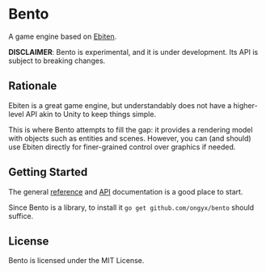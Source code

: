 # Bento

A game engine based on [Ebiten].

**DISCLAIMER**: Bento is experimental, and it is under development. Its API is subject to breaking changes.

## Rationale

Ebiten is a great game engine, but understandably does not have a higher-level API akin to Unity to keep things simple.

This is where Bento attempts to fill the gap: it provides a rendering model with objects such as entities and scenes.
However, you can (and should) use Ebiten directly for finer-grained control over graphics if needed.

## Getting Started

The general [reference] and [API] documentation is a good place to start.

Since Bento is a library, to install it `go get github.com/ongyx/bento` should suffice.

## License

Bento is licensed under the MIT License.

[Ebiten]: https://github.com/hajimehoshi/ebiten
[reference]: docs/README.md
[API]: https://pkg.go.dev/github.com/ongyx/bento
